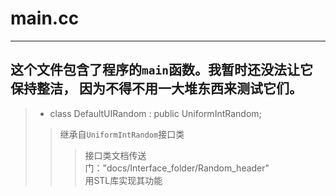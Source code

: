 # main.cc
---
这个文件包含了程序的`main`函数。我暂时还没法让它保持整洁，
因为不得不用一大堆东西来测试它们。
---
> * class DefaultUIRandom : public UniformIntRandom;
>> 继承自`UniformIntRandom`接口类
>>> 接口类文档传送门："docs/Interface\_folder/Random\_header"  
>> 用STL库实现其功能

